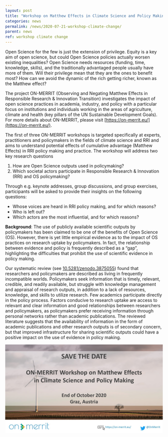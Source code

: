 ```yaml
---
layout: post
title: "Workshop on Matthew Effects in Climate Science and Policy Making"
categories: news
permalink: /news/2020-07-21-workshop-climate-change/
parent: news
ref: workshop climate change
---
```

Open Science for the few is just the extension of privilege. Equity is a key aim of open science, but could Open Science policies actually worsen existing inequalities? 
Open Science needs resources (funding, time, knowledge, skills), and the traditionally advantaged people usually have more of them. Will their privilege mean that they are the ones to benefit most? How can we avoid the dynamic of the rich getting richer, known as the Matthew effect? 

The project ON-MERRIT (Observing and Negating Matthew Effects in Responsible Research & Innovation Transition) investigates the impact of open science practices in academia, industry, and policy with a particular focus on institutions and individuals working in the areas of agriculture, climate and health (key pillars of the UN Sustainable Development Goals). For more details about ON-MERRIT, please visit [https://on-merrit.eu/](https://on-merrit.eu/).

The first of three ON-MERRIT workshops is targeted specifically at experts, practitioners and policymakers in the fields of climate science and RRI and aims to understand potential effects of cumulative advantage (Matthew Effects) in RRI policy making and practice. The workshop will address two key research questions

1. How are Open Science outputs used in policymaking?
2. Which societal actors participate in Responsible Research & Innovation (RRI) and OS policymaking?

Through e.g. keynote addresses, group discussions, and group exercises, participants will be asked to provide their insights on the following questions:

* Whose voices are heard in RRI policy making, and for which reasons?
* Who is left out?
* Which actors are the most influential, and for which reasons?

**Background**: The use of publicly available scientific outputs by policymakers has been claimed to be one of the benefits of Open Science (OS). However, there is yet little empirical evidence as to the impact of OS practices on research uptake by policymakers. In fact, the relationship between evidence and policy is frequently described as a “gap”, highlighting the difficulties that prohibit the use of scientific evidence in policy making.

Our systematic review (see [10.5281/zenodo.3875055](https://doi.org/10.5281/zenodo.3875055)) found that researchers and policymakers are described as living in frequently incompatible worlds. Policymakers seek information that is timely, relevant, credible, and readily available, but struggle with knowledge management and appraisal of research outputs, in addition to a lack of resources, knowledge, and skills to utilize research. Few academics participate directly in the policy process. Factors conducive to research uptake are access to relevant and clear information and good relationships between researchers and policymakers, as policymakers prefer receiving information through personal networks rather than academic publications. The reviewed literature suggests that the availability of information in the form of academic publications and other research outputs is of secondary concern, but that improved infrastructure for sharing scientific outputs could have a positive impact on the use of evidence in policy making.

![workshop banner](/img/posts/workshop2.JPG)
